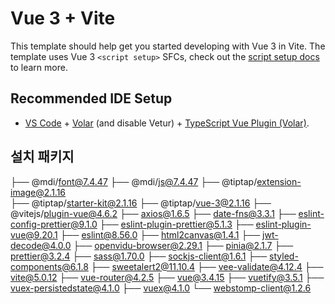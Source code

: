 # Vue 3 + Vite

This template should help get you started developing with Vue 3 in Vite. The template uses Vue 3 `<script setup>` SFCs, check out the [script setup docs](https://v3.vuejs.org/api/sfc-script-setup.html#sfc-script-setup) to learn more.

## Recommended IDE Setup

- [VS Code](https://code.visualstudio.com/) + [Volar](https://marketplace.visualstudio.com/items?itemName=Vue.volar) (and disable Vetur) + [TypeScript Vue Plugin (Volar)](https://marketplace.visualstudio.com/items?itemName=Vue.vscode-typescript-vue-plugin).

## 설치 패키지
├── @mdi/font@7.4.47
├── @mdi/js@7.4.47
├── @tiptap/extension-image@2.1.16       
├── @tiptap/starter-kit@2.1.16
├── @tiptap/vue-3@2.1.16
├── @vitejs/plugin-vue@4.6.2
├── axios@1.6.5
├── date-fns@3.3.1
├── eslint-config-prettier@9.1.0
├── eslint-plugin-prettier@5.1.3
├── eslint-plugin-vue@9.20.1
├── eslint@8.56.0
├── html2canvas@1.4.1
├── jwt-decode@4.0.0
├── openvidu-browser@2.29.1
├── pinia@2.1.7
├── prettier@3.2.4
├── sass@1.70.0
├── sockjs-client@1.6.1
├── styled-components@6.1.8
├── sweetalert2@11.10.4
├── vee-validate@4.12.4
├── vite@5.0.12
├── vue-router@4.2.5
├── vue@3.4.15
├── vuetify@3.5.1
├── vuex-persistedstate@4.1.0
├── vuex@4.1.0
└── webstomp-client@1.2.6